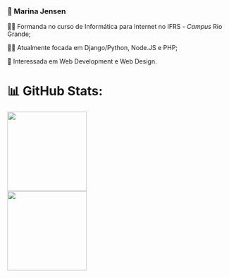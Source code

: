 ### 📌 Marina Jensen

👩‍🎓 Formanda no curso de Informática para Internet no IFRS - *Campus* Rio Grande;

👩‍💻 Atualmente focada em Django/Python, Node.JS e PHP;

👀 Interessada em Web Development e Web Design.

# 📊 GitHub Stats:
<img height=180em src="(https://github-readme-stats.vercel.app/api?username=marinacjensen&theme=dark&hide_border=true&include_all_commits=true&count_private=true&show_icons=true&rank_icon=github)"><br/>
<img height=180em src="(https://github-readme-stats.vercel.app/api/top-langs/?username=marinacjensen&theme=dark&hide_border=true&include_all_commits=true&count_private=true&layout=compact)">
